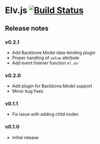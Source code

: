 # Elv.js [![Build Status](https://travis-ci.org/myme/elvis.png?branch=master)](https://travis-ci.org/myme/elvis)


## Release notes

### v0.2.1

 * Add Backbone.Model data-binding plugin
 * Proper handling of `value` attribute
 * Add event listener function `el.on`

### v0.2.0

 * Add plugin for Backbone.Model support
 * Minor bug fixes

### v0.1.1

 * Fix issue with adding child nodes

### v0.1.0

 * Initial release
